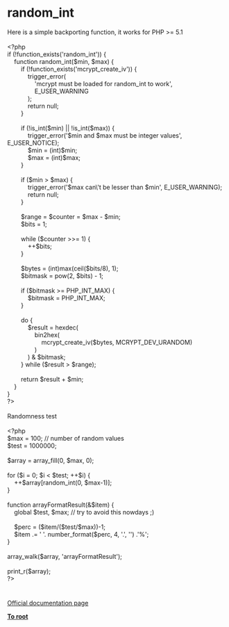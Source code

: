 # random_int




<div class="phpcode"><span class="html">
Here is a simple backporting function, it works for PHP &gt;= 5.1<br><br><span class="default">&lt;?php<br></span><span class="keyword">if (!</span><span class="default">function_exists</span><span class="keyword">(</span><span class="string">&apos;random_int&apos;</span><span class="keyword">)) {<br>&#xA0; &#xA0; function </span><span class="default">random_int</span><span class="keyword">(</span><span class="default">$min</span><span class="keyword">, </span><span class="default">$max</span><span class="keyword">) {<br>&#xA0; &#xA0; &#xA0; &#xA0; if (!</span><span class="default">function_exists</span><span class="keyword">(</span><span class="string">&apos;mcrypt_create_iv&apos;</span><span class="keyword">)) {<br>&#xA0; &#xA0; &#xA0; &#xA0; &#xA0; &#xA0; </span><span class="default">trigger_error</span><span class="keyword">(<br>&#xA0; &#xA0; &#xA0; &#xA0; &#xA0; &#xA0; &#xA0; &#xA0; </span><span class="string">&apos;mcrypt must be loaded for random_int to work&apos;</span><span class="keyword">, <br>&#xA0; &#xA0; &#xA0; &#xA0; &#xA0; &#xA0; &#xA0; &#xA0; </span><span class="default">E_USER_WARNING<br>&#xA0; &#xA0; &#xA0; &#xA0; &#xA0; &#xA0; </span><span class="keyword">);<br>&#xA0; &#xA0; &#xA0; &#xA0; &#xA0; &#xA0; return </span><span class="default">null</span><span class="keyword">;<br>&#xA0; &#xA0; &#xA0; &#xA0; }<br>&#xA0; &#xA0; &#xA0; &#xA0; <br>&#xA0; &#xA0; &#xA0; &#xA0; if (!</span><span class="default">is_int</span><span class="keyword">(</span><span class="default">$min</span><span class="keyword">) || !</span><span class="default">is_int</span><span class="keyword">(</span><span class="default">$max</span><span class="keyword">)) {<br>&#xA0; &#xA0; &#xA0; &#xA0; &#xA0; &#xA0; </span><span class="default">trigger_error</span><span class="keyword">(</span><span class="string">&apos;$min and $max must be integer values&apos;</span><span class="keyword">, </span><span class="default">E_USER_NOTICE</span><span class="keyword">);<br>&#xA0; &#xA0; &#xA0; &#xA0; &#xA0; &#xA0; </span><span class="default">$min </span><span class="keyword">= (int)</span><span class="default">$min</span><span class="keyword">;<br>&#xA0; &#xA0; &#xA0; &#xA0; &#xA0; &#xA0; </span><span class="default">$max </span><span class="keyword">= (int)</span><span class="default">$max</span><span class="keyword">;<br>&#xA0; &#xA0; &#xA0; &#xA0; }<br>&#xA0; &#xA0; &#xA0; &#xA0; <br>&#xA0; &#xA0; &#xA0; &#xA0; if (</span><span class="default">$min </span><span class="keyword">&gt; </span><span class="default">$max</span><span class="keyword">) {<br>&#xA0; &#xA0; &#xA0; &#xA0; &#xA0; &#xA0; </span><span class="default">trigger_error</span><span class="keyword">(</span><span class="string">&apos;$max can\&apos;t be lesser than $min&apos;</span><span class="keyword">, </span><span class="default">E_USER_WARNING</span><span class="keyword">);<br>&#xA0; &#xA0; &#xA0; &#xA0; &#xA0; &#xA0; return </span><span class="default">null</span><span class="keyword">;<br>&#xA0; &#xA0; &#xA0; &#xA0; }<br>&#xA0; &#xA0; &#xA0; &#xA0; <br>&#xA0; &#xA0; &#xA0; &#xA0; </span><span class="default">$range </span><span class="keyword">= </span><span class="default">$counter </span><span class="keyword">= </span><span class="default">$max </span><span class="keyword">- </span><span class="default">$min</span><span class="keyword">;<br>&#xA0; &#xA0; &#xA0; &#xA0; </span><span class="default">$bits </span><span class="keyword">= </span><span class="default">1</span><span class="keyword">;<br>&#xA0; &#xA0; &#xA0; &#xA0; <br>&#xA0; &#xA0; &#xA0; &#xA0; while (</span><span class="default">$counter </span><span class="keyword">&gt;&gt;= </span><span class="default">1</span><span class="keyword">) {<br>&#xA0; &#xA0; &#xA0; &#xA0; &#xA0; &#xA0; ++</span><span class="default">$bits</span><span class="keyword">;<br>&#xA0; &#xA0; &#xA0; &#xA0; }<br>&#xA0; &#xA0; &#xA0; &#xA0; <br>&#xA0; &#xA0; &#xA0; &#xA0; </span><span class="default">$bytes </span><span class="keyword">= (int)</span><span class="default">max</span><span class="keyword">(</span><span class="default">ceil</span><span class="keyword">(</span><span class="default">$bits</span><span class="keyword">/</span><span class="default">8</span><span class="keyword">), </span><span class="default">1</span><span class="keyword">);<br>&#xA0; &#xA0; &#xA0; &#xA0; </span><span class="default">$bitmask </span><span class="keyword">= </span><span class="default">pow</span><span class="keyword">(</span><span class="default">2</span><span class="keyword">, </span><span class="default">$bits</span><span class="keyword">) - </span><span class="default">1</span><span class="keyword">;<br> <br>&#xA0; &#xA0; &#xA0; &#xA0; if (</span><span class="default">$bitmask </span><span class="keyword">&gt;= </span><span class="default">PHP_INT_MAX</span><span class="keyword">) {<br>&#xA0; &#xA0; &#xA0; &#xA0; &#xA0; &#xA0; </span><span class="default">$bitmask </span><span class="keyword">= </span><span class="default">PHP_INT_MAX</span><span class="keyword">;<br>&#xA0; &#xA0; &#xA0; &#xA0; }<br> <br>&#xA0; &#xA0; &#xA0; &#xA0; do {<br>&#xA0; &#xA0; &#xA0; &#xA0; &#xA0; &#xA0; </span><span class="default">$result </span><span class="keyword">= </span><span class="default">hexdec</span><span class="keyword">(<br>&#xA0; &#xA0; &#xA0; &#xA0; &#xA0; &#xA0; &#xA0; &#xA0; </span><span class="default">bin2hex</span><span class="keyword">(<br>&#xA0; &#xA0; &#xA0; &#xA0; &#xA0; &#xA0; &#xA0; &#xA0; &#xA0; &#xA0; </span><span class="default">mcrypt_create_iv</span><span class="keyword">(</span><span class="default">$bytes</span><span class="keyword">, </span><span class="default">MCRYPT_DEV_URANDOM</span><span class="keyword">)<br>&#xA0; &#xA0; &#xA0; &#xA0; &#xA0; &#xA0; &#xA0; &#xA0; )<br>&#xA0; &#xA0; &#xA0; &#xA0; &#xA0; &#xA0; ) &amp; </span><span class="default">$bitmask</span><span class="keyword">;<br>&#xA0; &#xA0; &#xA0; &#xA0; } while (</span><span class="default">$result </span><span class="keyword">&gt; </span><span class="default">$range</span><span class="keyword">);<br> <br>&#xA0; &#xA0; &#xA0; &#xA0; return </span><span class="default">$result </span><span class="keyword">+ </span><span class="default">$min</span><span class="keyword">;<br>&#xA0; &#xA0; }<br>}<br></span><span class="default">?&gt;<br></span><br>Randomness test<br><br><span class="default">&lt;?php<br>$max </span><span class="keyword">= </span><span class="default">100</span><span class="keyword">; </span><span class="comment">// number of random values<br></span><span class="default">$test </span><span class="keyword">= </span><span class="default">1000000</span><span class="keyword">;<br><br></span><span class="default">$array </span><span class="keyword">= </span><span class="default">array_fill</span><span class="keyword">(</span><span class="default">0</span><span class="keyword">, </span><span class="default">$max</span><span class="keyword">, </span><span class="default">0</span><span class="keyword">);<br><br>for (</span><span class="default">$i </span><span class="keyword">= </span><span class="default">0</span><span class="keyword">; </span><span class="default">$i </span><span class="keyword">&lt; </span><span class="default">$test</span><span class="keyword">; ++</span><span class="default">$i</span><span class="keyword">) {<br>&#xA0; &#xA0; ++</span><span class="default">$array</span><span class="keyword">[</span><span class="default">random_int</span><span class="keyword">(</span><span class="default">0</span><span class="keyword">, </span><span class="default">$max</span><span class="keyword">-</span><span class="default">1</span><span class="keyword">)];<br>}<br><br>function </span><span class="default">arrayFormatResult</span><span class="keyword">(&amp;</span><span class="default">$item</span><span class="keyword">) {<br>&#xA0; &#xA0; global </span><span class="default">$test</span><span class="keyword">, </span><span class="default">$max</span><span class="keyword">; </span><span class="comment">// try to avoid this nowdays ;)<br>&#xA0; &#xA0; <br>&#xA0; &#xA0; </span><span class="default">$perc </span><span class="keyword">= (</span><span class="default">$item</span><span class="keyword">/(</span><span class="default">$test</span><span class="keyword">/</span><span class="default">$max</span><span class="keyword">))-</span><span class="default">1</span><span class="keyword">;<br>&#xA0; &#xA0; </span><span class="default">$item </span><span class="keyword">.= </span><span class="string">&apos; &apos;</span><span class="keyword">. </span><span class="default">number_format</span><span class="keyword">(</span><span class="default">$perc</span><span class="keyword">, </span><span class="default">4</span><span class="keyword">, </span><span class="string">&apos;.&apos;</span><span class="keyword">, </span><span class="string">&apos;&apos;</span><span class="keyword">) .</span><span class="string">&apos;%&apos;</span><span class="keyword">;<br>}<br><br></span><span class="default">array_walk</span><span class="keyword">(</span><span class="default">$array</span><span class="keyword">, </span><span class="string">&apos;arrayFormatResult&apos;</span><span class="keyword">);<br><br></span><span class="default">print_r</span><span class="keyword">(</span><span class="default">$array</span><span class="keyword">);<br></span><span class="default">?&gt;</span>
</span>
</div>
  

#

[Official documentation page](https://www.php.net/manual/en/function.random-int.php)

**[To root](/README.md)**